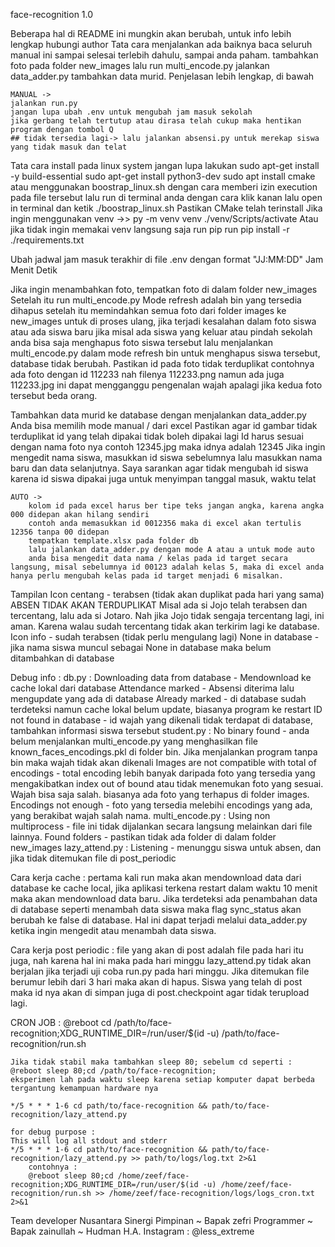face-recognition 1.0

Beberapa hal di README ini mungkin akan berubah, untuk info lebih lengkap hubungi author
Tata cara menjalankan
    ada baiknya baca seluruh manual ini sampai selesai terlebih dahulu, sampai anda paham.
    tambahkan foto pada folder new_images lalu run multi_encode.py
    jalankan data_adder.py tambahkan data murid. Penjelasan lebih lengkap, di bawah
    
    MANUAL ->
    jalankan run.py
    jangan lupa ubah .env untuk mengubah jam masuk sekolah
    jika gerbang telah tertutup atau dirasa telah cukup maka hentikan program dengan tombol Q
    ## tidak tersedia lagi-> lalu jalankan absensi.py untuk merekap siswa yang tidak masuk dan telat

Tata cara install
    pada linux system jangan lupa lakukan 
        sudo apt-get install -y build-essential
        sudo apt-get install python3-dev
        sudo apt install cmake
        atau menggunakan boostrap_linux.sh
        dengan cara memberi izin execution pada file tersebut lalu run di terminal anda
        dengan cara klik kanan lalu open in terminal dan ketik ./boostrap_linux.sh
    Pastikan CMake telah terinstall
    Jika ingin menggunakan venv ->> py -m venv venv
        ./venv/Scripts/activate
    Atau jika tidak ingin memakai venv langsung saja run pip
    run pip install -r ./requirements.txt

Ubah jadwal jam masuk terakhir di file .env dengan format "JJ:MM:DD" Jam Menit Detik

Jika ingin menambahkan foto, tempatkan foto di dalam folder new_images
Setelah itu run multi_encode.py
    Mode refresh adalah bin yang tersedia dihapus setelah itu memindahkan semua foto dari folder
    images ke new_images untuk di proses ulang, jika terjadi kesalahan dalam foto siswa atau ada siswa baru
    jika misal ada siswa yang keluar atau pindah sekolah anda bisa saja menghapus foto siswa tersebut lalu
    menjalankan multi_encode.py dalam mode refresh bin untuk menghapus siswa tersebut, database tidak berubah.
    Pastikan id pada foto tidak terduplikat contohnya ada foto dengan id 112233 nah filenya
    112233.png namun ada juga 112233.jpg ini dapat mengganggu pengenalan wajah apalagi jika kedua foto tersebut
    beda orang.

Tambahkan data murid ke database dengan menjalankan data_adder.py
    Anda bisa memilih mode manual / dari excel
    Pastikan agar id gambar tidak terduplikat
    id yang telah dipakai tidak boleh dipakai lagi
    Id harus sesuai dengan nama foto nya contoh
        12345.jpg
        maka idnya adalah 12345
    Jika ingin mengedit nama siswa, masukkan id siswa sebelumnya lalu masukkan nama baru dan data selanjutnya.
    Saya sarankan agar tidak mengubah id siswa karena id siswa dipakai juga untuk menyimpan tanggal masuk, waktu
    telat

    AUTO ->
        kolom id pada excel harus ber tipe teks jangan angka, karena angka 000 didepan akan hilang sendiri
        contoh anda memasukkan id 0012356 maka di excel akan tertulis 12356 tanpa 00 didepan
        tempatkan template.xlsx pada folder db
        lalu jalankan data_adder.py dengan mode A atau a untuk mode auto
        anda bisa mengedit data nama / kelas pada id target secara langsung, misal sebelumnya id 00123 adalah kelas 5, maka di excel anda hanya perlu mengubah kelas pada id target menjadi 6 misalkan.

Tampilan
    Icon centang - terabsen (tidak akan duplikat pada hari yang sama) ABSEN TIDAK AKAN TERDUPLIKAT
        Misal ada si Jojo telah terabsen dan tercentang, lalu ada si Jotaro. Nah jika Jojo tidak sengaja
        tercentang lagi, ini aman. Karena walau sudah tercentang tidak akan terkirim lagi ke database.
    Icon info - sudah terabsen (tidak perlu mengulang lagi)
    None in database - jika nama siswa muncul sebagai None in database maka belum ditambahkan di database

Debug info : 
db.py :
    Downloading data from database - Mendownload ke cache lokal dari database
    Attendance marked - Absensi diterima lalu mengupdate yang ada di database
    Already marked - di database sudah terdeteksi namun cache lokal belum update, biasanya program ke restart
    ID not found in database - id wajah yang dikenali tidak terdapat di database, tambahkan informasi siswa
    tersebut
student.py :
    No binary found - anda belum menjalankan multi_encode.py yang menghasilkan file known_faces_encodings.pkl
        di folder bin. Jika menjalankan program tanpa bin maka wajah tidak akan dikenali
    Images are not compatible with total of encodings - total encoding lebih banyak daripada foto yang tersedia
        yang mengakibatkan index out of bound atau tidak menemukan foto yang sesuai. Wajah bisa saja salah.
        biasanya ada foto yang terhapus di folder images.
    Encodings not enough - foto yang tersedia melebihi encodings yang ada, yang berakibat wajah salah nama.
multi_encode.py :
    Using non multiprocess - file ini tidak dijalankan secara langsung melainkan dari file lainnya.
    Found folders - pastikan tidak ada folder di dalam folder new_images
lazy_attend.py :
    Listening - menunggu siswa untuk absen, dan jika tidak ditemukan file di post_periodic

Cara kerja cache :
    pertama kali run maka akan mendownload data dari database ke cache local, jika aplikasi terkena restart dalam
    waktu 10 menit maka akan mendownload data baru. Jika terdeteksi ada penambahan data di database seperti
    menambah data siswa maka flag sync_status akan berubah ke false di database. Hal ini dapat terjadi melalui
    data_adder.py ketika ingin mengedit atau menambah data siswa.

Cara kerja post periodic :
    file yang akan di post adalah file pada hari itu juga, nah karena hal ini maka pada hari minggu lazy_attend.py tidak akan berjalan jika terjadi uji coba run.py pada hari minggu. Jika ditemukan file berumur lebih dari 3
    hari maka akan di hapus. Siswa yang telah di post maka id nya akan di simpan juga di post.checkpoint agar
    tidak terupload lagi.

CRON JOB :
    @reboot cd /path/to/face-recognition;XDG_RUNTIME_DIR=/run/user/$(id -u) /path/to/face-recognition/run.sh

    Jika tidak stabil maka tambahkan sleep 80; sebelum cd seperti : 
    @reboot sleep 80;cd /path/to/face-recognition;
    eksperimen lah pada waktu sleep karena setiap komputer dapat berbeda tergantung kemampuan hardware nya
    
    */5 * * * 1-6 cd path/to/face-recognition && path/to/face-recognition/lazy_attend.py

    for debug purpose : 
    This will log all stdout and stderr
    */5 * * * 1-6 cd path/to/face-recognition && path/to/face-recognition/lazy_attend.py >> path/to/logs/log.txt 2>&1
        contohnya : 
        @reboot sleep 80;cd /home/zeef/face-recognition;XDG_RUNTIME_DIR=/run/user/$(id -u) /home/zeef/face-recognition/run.sh >> /home/zeef/face-recognition/logs/logs_cron.txt 2>&1

Team developer Nusantara Sinergi
Pimpinan
    ~ Bapak zefri
Programmer
    ~ Bapak zainullah
    ~ Hudman H.A.
      Instagram : @less_extreme
